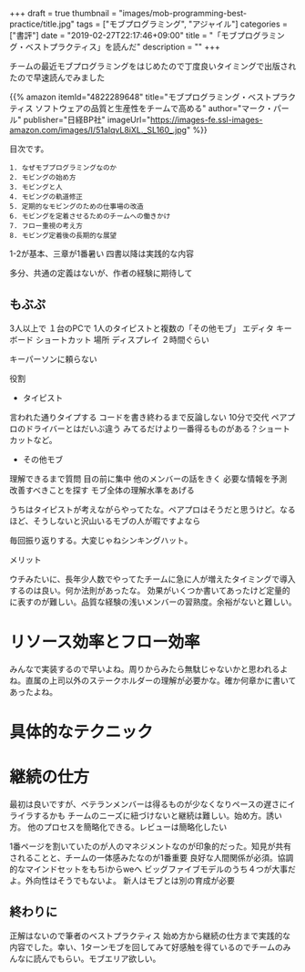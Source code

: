 +++
draft = true
thumbnail = "images/mob-programming-best-practice/title.jpg"
tags = ["モブプログラミング", "アジャイル"]
categories = ["書評"]
date = "2019-02-27T22:17:46+09:00"
title = "「モブプログラミング・ベストプラクティス」を読んだ"
description = ""
+++

チームの最近モブプログラミングをはじめたので丁度良いタイミングで出版されたので早速読んでみました

{{% amazon
  itemId="4822289648"
  title="モブプログラミング・ベストプラクティス ソフトウェアの品質と生産性をチームで高める"
  author="マーク・パール"
  publisher="日経BP社"
  imageUrl="https://images-fe.ssl-images-amazon.com/images/I/51aIqvL8iXL._SL160_.jpg"
%}}

目次です。

```
1. なぜモブプログラミングなのか
2. モビングの始め方
3. モビングと人
4. モビングの軌道修正
5. 定期的なモビングのための仕事場の改造
6. モビングを定着させるためのチームへの働きかけ
7. フロー重視の考え方
8. モビング定着後の長期的な展望
```

1-2が基本、三章が1番暑い
四書以降は実践的な内容

多分、共通の定義はないが、作者の経験に期待して

## もぶぷ

3人以上で
１台のPCで
1人のタイピストと複数の「その他モブ」
エディタ
キーボード
ショートカット
場所
ディスプレイ
２時間ぐらい

キーパーソンに頼らない

役割

- タイピスト

言われた通りタイプする
コードを書き終わるまで反論しない
10分で交代
ペアプロのドライバーとはだいぶ違う
みてるだけより一番得るものがある？ショートカットなど。

- その他モブ

理解できるまで質問
目の前に集中
他のメンバーの話をきく
必要な情報を予測
改善すべきことを探す
モブ全体の理解水準をあげる

うちはタイピストが考えながらやってたな。ペアプロはそうだと思うけど。なるほど、そうしないと沢山いるモブの人が暇ですよなら

毎回振り返りする。大変じゃねシンキングハット。

メリット

ウチみたいに、長年少人数でやってたチームに急に人が増えたタイミングで導入するのは良い。何か法則があったな。
効果がいくつか書いてあったけど定量的に表すのが難しい。品質な経験の浅いメンバーの習熟度。余裕がないと難しい。



# リソース効率とフロー効率

みんなで実装するので早いよね。周りからみたら無駄じゃないかと思われるよね。直属の上司以外のステークホルダーの理解が必要かな。確か何章かに書いてあったよね。


# 具体的なテクニック

# 継続の仕方
最初は良いですが、ベテランメンバーは得るものが少なくなりペースの遅さにイライラするかも
チームのニーズに紐づけないと継続は難しい。始め方。誘い方。
他のプロセスを簡略化できる。レビューは簡略化したい

1番ページを割いていたのが人のマネジメントなのが印象的だった。知見が共有されることと、チームの一体感みたなのが1番重要
良好な人間関係が必須。協調的なマインドセットをもちiからweへ
ビッグファイブモデルのうち４つが大事だよ。外向性はそうでもないよ。
新人はモブとは別の育成が必要

## 終わりに
正解はないので筆者のベストプラクティス
始め方から継続の仕方まで実践的な内容でした。幸い、1ターンモブを回してみて好感触を得ているのでチームのみんなに読んでもらい。モブエリア欲しい。
